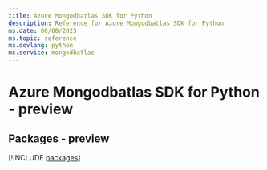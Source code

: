 ```yaml
---
title: Azure Mongodbatlas SDK for Python
description: Reference for Azure Mongodbatlas SDK for Python
ms.date: 08/08/2025
ms.topic: reference
ms.devlang: python
ms.service: mongodbatlas
---
```

# Azure Mongodbatlas SDK for Python - preview
## Packages - preview
[!INCLUDE [packages](mongodbatlas-index.md)]
